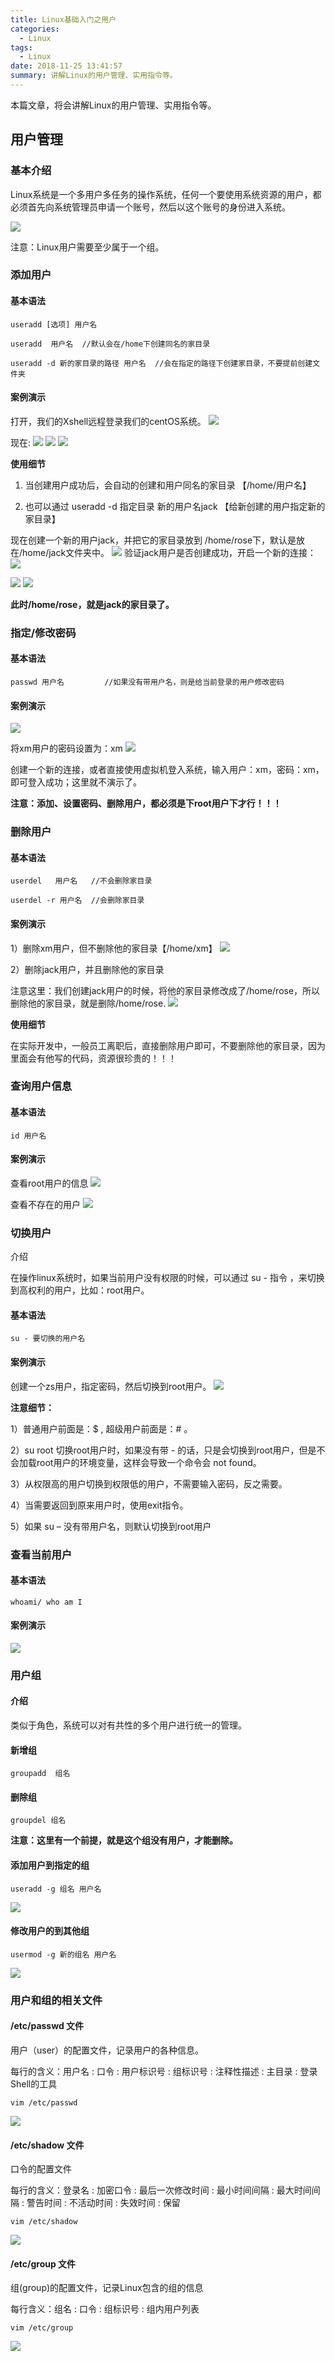 ```yaml
---
title: Linux基础入门之用户
categories:
  - Linux
tags:
  - Linux
date: 2018-11-25 13:41:57
summary: 讲解Linux的用户管理、实用指令等。
---
```


本篇文章，将会讲解Linux的用户管理、实用指令等。

## 用户管理

### 基本介绍

Linux系统是一个多用户多任务的操作系统，任何一个要使用系统资源的用户，都必须首先向系统管理员申请一个账号，然后以这个账号的身份进入系统。

<img src="https://gakkil.gitee.io/gakkil-image/linux/day03/QQ截图20181125135424.png"/>

注意：Linux用户需要至少属于一个组。

### 添加用户

#### 基本语法

```
useradd [选项] 用户名

useradd  用户名  //默认会在/home下创建同名的家目录

useradd -d 新的家目录的路径 用户名  //会在指定的路径下创建家目录，不要提前创建文件夹
```

#### 案例演示

打开，我们的Xshell远程登录我们的centOS系统。
<img src="https://gakkil.gitee.io/gakkil-image/linux/day03/QQ截图20181125141201.png"/>

现在:
<img src="https://gakkil.gitee.io/gakkil-image/linux/day03/QQ截图20181125141406.png"/>
<img src="https://gakkil.gitee.io/gakkil-image/linux/day03/QQ截图20181125141558.png"/>
<img src="https://gakkil.gitee.io/gakkil-image/linux/day03/QQ截图20181125141727.png"/>


**使用细节**

1) 当创建用户成功后，会自动的创建和用户同名的家目录 【/home/用户名】

2) 也可以通过 useradd -d   指定目录   新的用户名jack 【给新创建的用户指定新的家目录】

现在创建一个新的用户jack，并把它的家目录放到 /home/rose下，默认是放在/home/jack文件夹中。
<img src="https://gakkil.gitee.io/gakkil-image/linux/day03/QQ截图20181125142852.png"/>
验证jack用户是否创建成功，开启一个新的连接：
<img src="https://gakkil.gitee.io/gakkil-image/linux/day03/QQ截图20181125143053.png"/>

<img src="https://gakkil.gitee.io/gakkil-image/linux/day03/QQ截图20181125143109.png"/>

<img src="https://gakkil.gitee.io/gakkil-image/linux/day03/QQ截图20181125143433.png"/>

**此时/home/rose，就是jack的家目录了。**

### 指定/修改密码

#### 基本语法

```
passwd 用户名         //如果没有带用户名，则是给当前登录的用户修改密码
```

#### 案例演示
<img src="https://gakkil.gitee.io/gakkil-image/linux/day03/QQ截图20181125143821.png"/>

将xm用户的密码设置为：xm
<img src="https://gakkil.gitee.io/gakkil-image/linux/day03/QQ截图20181125144013.png"/>

创建一个新的连接，或者直接使用虚拟机登入系统，输入用户：xm，密码：xm，即可登入成功；这里就不演示了。

**注意：添加、设置密码、删除用户，都必须是下root用户下才行！！！**

### 删除用户

#### 基本语法

```
userdel   用户名   //不会删除家目录

userdel -r 用户名  //会删除家目录
```

#### 案例演示

1）删除xm用户，但不删除他的家目录【/home/xm】
<img src="https://gakkil.gitee.io/gakkil-image/linux/day03/QQ截图20181125144853.png"/>

2）删除jack用户，并且删除他的家目录

注意这里：我们创建jack用户的时候，将他的家目录修改成了/home/rose，所以删除他的家目录，就是删除/home/rose.
<img src="https://gakkil.gitee.io/gakkil-image/linux/day03/QQ截图20181125145649.png"/>


**使用细节**

在实际开发中，一般员工离职后，直接删除用户即可，不要删除他的家目录，因为里面会有他写的代码，资源很珍贵的！！！


### 查询用户信息

#### 基本语法

```
id 用户名
```

#### 案例演示

查看root用户的信息
<img src="https://gakkil.gitee.io/gakkil-image/linux/day03/QQ截图20181125150310.png"/>

查看不存在的用户
<img src="https://gakkil.gitee.io/gakkil-image/linux/day03/QQ截图20181125150459.png"/>


### 切换用户

介绍

在操作linux系统时，如果当前用户没有权限的时候，可以通过 su - 指令 ，来切换到高权利的用户，比如：root用户。

#### 基本语法

```
su - 要切换的用户名
```

#### 案例演示

创建一个zs用户，指定密码，然后切换到root用户。
<img src="https://gakkil.gitee.io/gakkil-image/linux/day03/QQ截图20181125151061.png"/>

**注意细节：**

1）普通用户前面是：$ , 超级用户前面是：# 。

2）su root 切换root用户时，如果没有带 - 的话，只是会切换到root用户，但是不会加载root用户的环境变量，这样会导致一个命令会 not found。

3）从权限高的用户切换到权限低的用户，不需要输入密码，反之需要。

4）当需要返回到原来用户时，使用exit指令。

5）如果 su – 没有带用户名，则默认切换到root用户

### 查看当前用户

#### 基本语法

```
whoami/ who am I

```

#### 案例演示
<img src="https://gakkil.gitee.io/gakkil-image/linux/day03/QQ截图20181125152055.png"/>

### 用户组

#### 介绍

类似于角色，系统可以对有共性的多个用户进行统一的管理。

#### 新增组

```
groupadd  组名
```

#### 删除组

```
groupdel 组名
```

**注意：这里有一个前提，就是这个组没有用户，才能删除。**

#### 添加用户到指定的组

```
useradd -g 组名 用户名
```

<img src="https://gakkil.gitee.io/gakkil-image/linux/day03/QQ截图20181125154110.png"/>

#### 修改用户的到其他组

```
usermod -g 新的组名 用户名
```
<img src="https://gakkil.gitee.io/gakkil-image/linux/day03/QQ截图20181125154256.png"/>

### 用户和组的相关文件

#### /etc/passwd 文件

用户（user）的配置文件，记录用户的各种信息。

每行的含义：用户名 : 口令 : 用户标识号 : 组标识号 : 注释性描述 : 主目录 : 登录Shell的工具

```
vim /etc/passwd
```
<img src="https://gakkil.gitee.io/gakkil-image/linux/day03/QQ截图20181125155926.png"/>


#### /etc/shadow 文件

口令的配置文件

每行的含义：登录名 : 加密口令 : 最后一次修改时间 : 最小时间间隔 : 最大时间间隔 : 警告时间 : 不活动时间 : 失效时间 : 保留

```
vim /etc/shadow
```
<img src="https://gakkil.gitee.io/gakkil-image/linux/day03/QQ截图20181125160306.png"/>

#### /etc/group 文件

组(group)的配置文件，记录Linux包含的组的信息

每行含义：组名 : 口令 : 组标识号 : 组内用户列表

```
vim /etc/group
```
<img src="https://gakkil.gitee.io/gakkil-image/linux/day03/QQ截图20181125160725.png"/>


